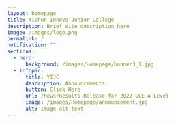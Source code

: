 ```yaml
---
layout: homepage
title: Yishun Innova Junior College
description: Brief site description here
image: /images/logo.png
permalink: /
notification: ""
sections:
  - hero:
      background: /images/Homepage/banner3_1.jpg
  - infopic:
      title: YIJC
      description: Announcements
      button: Click Here
      url: /News/Results-Release-for-2022-GCE-A-Level
      image: /images/Homepage/announcement.jpg
      alt: Image alt text
---
```

